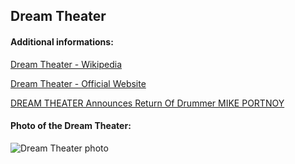 ## Dream Theater
#### Additional informations:
[Dream Theater - Wikipedia](https://en.wikipedia.org/wiki/Dream_Theater)

[Dream Theater - Official Website](https://dreamtheater.net/home-avfttotw/)

[DREAM THEATER Announces Return Of Drummer MIKE PORTNOY](https://blabbermouth.net/news/dream-theater-announces-return-of-drummer-mike-portnoy)

#### Photo of the Dream Theater:
![Dream Theater photo](https:https://www.rockaxis.com/img/newsList/8893078.jpg)

